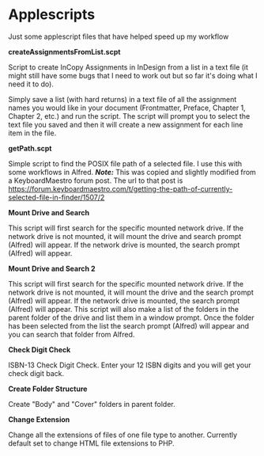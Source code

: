 # Applescripts
Just some applescript files that have helped speed up my workflow

**createAssignmentsFromList.scpt**

Script to create InCopy Assignments in InDesign from a list in a text file (it might still have some bugs that I need to work out but so far it's doing what I need it to do).

Simply save a list (with hard returns) in a text file of all the assignment names you would like in your document (Frontmatter, Preface, Chapter 1, Chapter 2, etc.) and run the script. The script will prompt you to select the text file you saved and then it will create a new assignment for each line item in the file.


**getPath.scpt**

Simple script to find the POSIX file path of a selected file. I use this with some workflows in Alfred. **_Note:_** This was copied and slightly modified from a KeyboardMaestro forum post. The url to that post is https://forum.keyboardmaestro.com/t/getting-the-path-of-currently-selected-file-in-finder/1507/2


**Mount Drive and Search**

This script will first search for the specific mounted network drive. If the network drive is not mounted, it will mount the drive and search prompt (Alfred) will appear. If the network drive is mounted, the search prompt (Alfred) will appear.


**Mount Drive and Search 2**

This script will first search for the specific mounted network drive. If the network drive is not mounted, it will mount the drive and the search prompt (Alfred) will appear. If the network drive is mounted, the search prompt (Alfred) will appear. This script will also make a list of the folders in the parent folder of the drive and list them in a window prompt. Once the folder has been selected from the list the search prompt (Alfred) will appear and you can search that folder from Alfred.


**Check Digit Check**

ISBN-13 Check Digit Check. Enter your 12 ISBN digits and you will get your check digit back.

**Create Folder Structure**

Create "Body" and "Cover" folders in parent folder.

**Change Extension**

Change all the extensions of files of one file type to another. Currently default set to change HTML file extensions to PHP.
